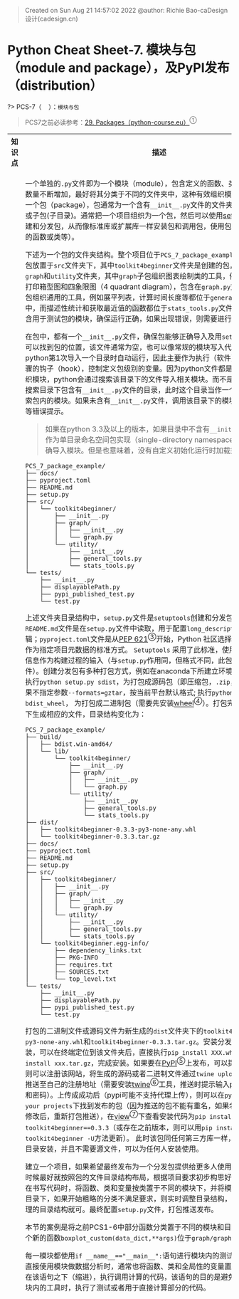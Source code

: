 > Created on Sun Aug 21 14:57:02 2022 @author: Richie Bao-caDesign设计(cadesign.cn)

<style>
  code {
    white-space : pre-wrap !important;
    word-break: break-word;
  }
</style>

# Python Cheat Sheet-7. 模块与包（module and package），及PyPI发布（distribution）


<span style = "color:Teal;background-color:;font-size:20.0pt"></span>

?> PCS-7（&nbsp;&nbsp;&nbsp;&nbsp;）：`模块与包`

> PCS7之前必读参考：[29. Packages（python-course.eu）](https://python-course.eu/python-tutorial/packages.php)<sup>①</sup>

<table style="width:100%">
<tr>
<th style="width:10%"> 知识点 </th>
<th style="width:30%"> 描述 </th>
<th style="width:30%"> 代码段 </th> 
<th style="width:20%"> 运算结果 </th>
<th style="width:10%"> 备注</th> 
</tr>

<tr>
<td> 


</td>
<td>


一个单独的`.py`文件即为一个模块（module），包含定义的函数、类或变量；当模块的数量不断增加，最好将其分类于不同的文件夹中，这种有效组织模块的方式就是创建一个包（package），包通常为一个含有`__init__.py`文件的文件夹，可以包含子模块或子包(子目录)。通常把一个项目组织为一个包，然后可以使用[setuptools](https://pypi.org/project/setuptools/)<sup>②</sup>工具创建和分发包，从而像标准库或扩展库一样安装包和调用包，使用包内的工具（即定义的函数或类等）。

下述为一个包的文件夹结构。整个项目位于`PCS_7_package_example`文件夹下，其中包放置于`src`文件夹下，其中`toolkit4beginner`文件夹是创建的包，包括两个子包`graph`和`utility`文件夹，其中`graph`子包组织图表绘制类的工具，例如自定义样式的打印箱型图和四象限图（4 quadrant diagram），包含在`graph.py`文件中；`utility`子包组织通用的工具，例如展平列表，计算时间长度等都位于`general_tools.py`文件中，而描述性统计和获取最近值的函数都位于`stats_tools.py`文件中。`test`文件夹包含用于测试包的模块，确保运行正确，如果出现错误，则需要进行调试。

在包中，都有一个`__init__.py`文件，确保包能够正确导入及用`setuptools`打包时，可以找到包的位置，该文件通常为空，也可以像常规的模块写入代码，代码会在python第1次导入一个目录时自动运行，因此主要作为执行（软件）包所需初始化步骤的钩子（hook），控制定义包级别的变量。因为python文件都是按目录（子包）组织模块，python会通过搜索该目录下的文件导入相关模块。而不是搜索所有目录，只搜索目录下包含有`__init__.py`文件的目录，此时这个目录当作一个包目录，进而搜索包内的模块。如果未含有`__init__.py`文件，调用该目录下的模块时会引发未找到等错误提示。

> 如果在python 3.3及以上的版本，如果目录中不含有`__init__.py`文件，也可以作为单目录命名空间包实现（single-directory namespace packages），正确导入模块。但是也意味着，没有自定义初始化运行时加载控制变量的代码。

```
PCS_7_package_example/
├── docs/
├── pyproject.toml
├── README.md
├── setup.py
├── src/
│   └── toolkit4beginner/
│       ├── __init__.py
│       ├── graph/
│       │   ├── __init__.py
│       │   └── graph.py
│       └── utility/
│           ├── __init__.py
│           ├── general_tools.py
│           └── stats_tools.py
└── tests/
    ├── __init__.py
    ├── displayablePath.py
    ├── pypi_published_test.py
    └── test.py
```

上述文件夹目录结构中，`setup.py`文件是`setuptools`创建和分发包的配置文件；`README.md`文件是在`setup.py`文件中读取，用于配置`long_description`参数，方便编辑；`pyproject.toml`文件是从[PEP 621](https://peps.python.org/pep-0621/)<sup>③</sup>开始，Python 社区选择 `pyproject.toml` 作为指定项目元数据的标准方式。 `Setuptools` 采用了此标准，使用此文件中包含的信息作为构建过程的输入（与`setup.py`作用同，但格式不同，此包中可以移除该文件）。创建分发包有多种打包方式，例如在anaconda下所建立环境的终端（terminal）执行`python setup.py sdist`，为打包成源码包（即压缩包，`.zip`，`.tar`，`.gz`等，如果不指定参数`--formats=gztar`，按当前平台默认格式; 执行`python setup.py bdist_wheel`， 为打包成二进制包（需要先安装[wheel](https://pypi.org/project/wheel/)<sup>④</sup>）。打包完成后，会在文件夹下生成相应的文件，目录结构变化为：

```
PCS_7_package_example/
├── build/
│   ├── bdist.win-amd64/
│   └── lib/
│       └── toolkit4beginner/
│           ├── __init__.py
│           ├── graph/
│           │   ├── __init__.py
│           │   └── graph.py
│           └── utility/
│               ├── __init__.py
│               ├── general_tools.py
│               └── stats_tools.py
├── dist/
│   ├── toolkit4beginner-0.3.3-py3-none-any.whl
│   └── toolkit4beginner-0.3.3.tar.gz
├── docs/
├── pyproject.toml
├── README.md
├── setup.py
├── src/
│   ├── toolkit4beginner/
│   │   ├── __init__.py
│   │   ├── graph/
│   │   │   ├── __init__.py
│   │   │   └── graph.py
│   │   └── utility/
│   │       ├── __init__.py
│   │       ├── general_tools.py
│   │       └── stats_tools.py
│   └── toolkit4beginner.egg-info/
│       ├── dependency_links.txt
│       ├── PKG-INFO
│       ├── requires.txt
│       ├── SOURCES.txt
│       └── top_level.txt
└── tests/
    ├── __init__.py
    ├── displayablePath.py
    ├── pypi_published_test.py
    └── test.py
```

打包的二进制文件或源码文件为新生成的`dist`文件夹下的`toolkit4beginner-0.3.3-py3-none-any.whl`和`toolkit4beginner-0.3.3.tar.gz`。安装分发包同一般库的安装，可以在终端定位到该文件夹后，直接执行`pip install XXX.whl`或源码包执行`pip install xxx.tar.gz`，完成安装。如果要在[PyPI](https://pypi.org/)<sup>⑤</sup>上发布，可以提供给更多人使用，则可以注册该网站，将生成的源码或者二进制文件通过`twine upload dist/...`方式推送至自己的注册地址（需要安装[twine](https://pypi.org/project/twine/)<sup>⑥</sup>工具，推送时提示输入pypi的注册用户名和密码）。上传成成功后（pypi可能不支持代理上传），则可以在`pypi`网站注册地址的`your projects`下找到发布的包（因为推送的包不能有重名，如果名字已存在，需要修改后，重新打包推送），在[view](https://pypi.org/project/toolkit4beginner/0.3.3/)<sup>⑦</sup>下查看安装代码为`pip install toolkit4beginner==0.3.3`（或存在之前版本，则可以用`pip install toolkit4beginner -U`方法更新）。 此时该包同任何第三方库一样，可以直接在终端根目录安装，并且不需要源文件，可以为任何人安装使用。

建立一个项目，如果希望最终发布为一个分发包提供给更多人使用，则在建立项目的时候最好就按照包的文件目录结构布局，根据项目要求初步构思好基本的分类，然后在书写代码时，将函数、类和变量按类置于不同的模块下，并将模块置于对应的分类目录下，如果开始粗略的分类不满足要求，则实时调整目录结构，只要保持一个包合理的目录结构就可。最终配置`setup.py`文件，打包推送发布。

本节的案例是将之前PCS1-6中部分函数分类置于不同的模块和目录下，并增加了一个新的函数`boxplot_custom(data_dict,**args)`位于`graph/graph.py`模块下。

每一模块都使用`if __name__=="__main__":`语句进行模块内的测试。如果构建包，在直接使用模块做数据分析时，通常也将函数、类和全局性的变量置于该语句之前，而在该语句之下（缩进），执行调用计算的代码，该语句的目的是避免其它模块调用该模块内的工具时，执行了测试或者用于直接计算部分的代码。
</td>
<td>



</td>
<td>



</td>
<td>
</td>
</tr>

<tr>
<td> 

</td>
<td>


* toolkit/setup.py

该配置文件不在交互式解释器中运行，需要在终端中定位到该文件目录后，执行`python setup.py sdist`或`python setup.py bdist_wheel`，完成打包。通常确定包名`name`之后，每次模块发生更新时，修改`version`参数后，重新打包上传至pypi。pypi会将包置于同一个项目下，其下包含每次包更新的版本。参数配置时主要包括两大部分，一部分是项目(版权、管理、版本)信息，例如name, version,license, author,author_email,description,long_description,long_description_content_type和url等；另一部分是打包要求、依赖和包位置等胚子信息，定位包所在目录的packages参数，对python版本有要求的python_requires参数，安装依赖库的 install_requires参数，是否包含额外文件的include_package_data参数等。更多参数可以查看[setuptools documentation](https://setuptools.pypa.io/en/latest/)<sup>⑧</sup>，其中包括[pyproject.toml](https://setuptools.pypa.io/en/latest/userguide/pyproject_config.html)<sup>⑨</sup>配置说明。


</td>
<td>


```python
# -*- coding: utf-8 -*-
"""
Created on Sun Aug 21 14:57:02 2022

@author: Richie Bao-caDesign设计(cadesign.cn)
"""
from setuptools import setup,find_packages,find_namespace_packages

with open("README.md", "r", encoding="utf-8") as fh:
    long_description = fh.read()

setup(name='toolkit4beginner', #应用名，即包名
    version='0.3.3', #版本号
    license="MIT", #版权声明，BSD,MIT
    author='Richie Bao-caDesign设计(cadesign.cn)', #作者名
    author_email='richiebao@outlook.com', #作者邮箱
    description='模块、包和分发文件目录组织结构说明', #描述
    long_description=long_description,
    long_description_content_type="text/markdown",
    url='https://richiebao.github.io/USDA_CH_final',  #项目主页 
    #----------------------------------------------------------------  
    package_dir={"": "src"},
    packages=find_packages(where='src'),#包括安装包内的python包；find_namespace_packages()，和find_packages() ['toolkit4beginner']
    python_requires='>=3.6', #pyton版本控制
    platforms='any',
    install_requires=['matplotlib','statistics','numpy'] #自动安装依赖包（库）
    # include_package_data=True, #如果配置有MANIFEST.in，包含数据文件或额外其它文，该参数配置为True，则一同打包
    )
```

</td>
<td>

</td>
<td>
</td>
</tr>


<tr>
<td> 

</td>
<td>

* toolkit4beginner/graph/graph.py

自定义样式图表打印模块。

</td>
<td>


```python
# -*- coding: utf-8 -*-
"""
Created on Sun Aug 21 15:08:21 2022

@author: Richie Bao-caDesign设计(cadesign.cn)
"""
def boxplot_custom(data_dict,**args):
    '''
    根据matplotlib库的箱型图打印方法，自定义箱型图可调整的打印样式。 

    Parameters
    ----------
    data_dict : dict(list,numerical)
        字典结构形式的数据，键为横坐分类数据，值为数值列表.
    **args : keyword arguments
        可调整的箱型图样式参数包括['figsize',  'fontsize',  'frameOn',  'xlabel',  'ylabel',  'labelsize',  'tick_length',  'tick_width',  'tick_color',  'tick_direction',  'notch',  'sym',  'whisker_linestyle',  'whisker_linewidth',  'median_linewidth',  'median_capstyle'].

    Returns
    -------
    paras : dict
        样式更新后的参数值.

    '''
    import matplotlib.pyplot as plt
    
    #计算值提取
    data_keys=list(data_dict.keys())
    data_values=list(data_dict.values())     
    
    #配置与更新参数
    paras={'figsize':(10,10),
           'fontsize':15,
           'frameOn':['top','right','bottom','left'],
           'xlabel':None,
           'ylabel':None,
           'labelsize':15,
           'tick_length':7,
           'tick_width':3,
           'tick_color':'b',
           'tick_direction':'in',
           'notch':0,
           'sym':'b+',
           'whisker_linestyle':None,
           'whisker_linewidth':None,
           'median_linewidth':None,
           'median_capstyle':'butt'}
    
    # print(paras)
    paras.update(args)
    # print(paras)
    
    #根据参数调整打印图表样式
    plt.rcParams.update({'font.size': paras['fontsize']})
    frameOff=set(['top','right','bottom','left'])-set(paras['frameOn'])
   
 
    #图表打印
    fig, ax=plt.subplots(figsize=paras['figsize'])
    ax.boxplot(data_values,
               notch=paras['notch'],
               sym=paras['sym'],
               whiskerprops=dict(linestyle=paras['whisker_linestyle'],linewidth=paras['whisker_linewidth']),
               medianprops={"linewidth": paras['median_linewidth'],"solid_capstyle": paras['median_capstyle']})
    
    ax.set_xticklabels(data_keys) #配置X轴刻度标签
    for f in frameOff:
        ax.spines[f].set_visible(False) #配置边框是否显示
    
    #配置X和Y轴标签
    ax.set_xlabel(paras['xlabel'])
    ax.set_ylabel(paras['ylabel'])
    
    #配置X和Y轴标签字体大小
    ax.xaxis.label.set_size(paras['labelsize'])
    ax.yaxis.label.set_size(paras['labelsize'])
    
    #配置轴刻度样式
    ax.tick_params(length=paras['tick_length'],
                   width=paras['tick_width'],
                   color=paras['tick_color'],
                   direction=paras['tick_direction'])

    plt.show()    
    return paras

#%%
def four_quadrant_diagram(data_dict,method='mean',**args):
    '''
    绘制四象限图。

    Parameters
    ----------
    data_dict : dict(list)
        字典格式数据，包括两组键值.其中键名将用作轴标签
    method : string, optional
        按照均值（mean）或中位数(median)方式划分四象限. The default is 'mean'.
    **args : keyword arguments
        可调整的图表样式参数包括：['figsize', 'fontsize', 'frameOn', 'crosshair_color', 'crosshair_linstyle', 'crosshair_linewidth', 'labelsize', 'tick_length', 'tick_width', 'tick_color', 'tick_direction', 'dot_color', 'dot_size', 'annotation_position_finetune', 'annotation_fontsize', 'annotation_lable', 'annotation_color'].

    Returns
    -------
    None.

    '''
    import matplotlib as mpl 
    import matplotlib.pyplot as plt
    from statistics import mean,median
    
    #解决中文乱字符的问题
    mpl.rcParams['font.sans-serif']=['SimHei']
    mpl.rcParams['font.serif']=['SimHei']  
    
    #计算值提取
    (key_x,x),(key_y,y)=data_dict.items()    

    #配置与更新参数
    paras={'figsize':(10,10),
           'fontsize':15,
           'frameOn':['top','right','bottom','left'],
           'crosshair_color':'red',
           'crosshair_linstyle':'--',
           'crosshair_linewidth':3,
           'labelsize':15,
           'tick_length':7,
           'tick_width':3,
           'tick_color':'b',
           'tick_direction':'in',
           'dot_color':'k',
           'dot_size':50,
           'annotation_position_finetune':0.5,
           'annotation_fontsize':10,
           'annotation_lable':None,
           'annotation_color':'gray',
           }  
    paras.update(args)
    
    #根据参数调整打印图表样式
    plt.rcParams.update({'font.size': paras['fontsize']})
    frameOff=set(['top','right','bottom','left'])-set(paras['frameOn'])    
    
    #图表打印
    fig, ax=plt.subplots(figsize=paras['figsize'])    
    ax.scatter(x,y,c=paras['dot_color'],s=paras['dot_size'])
    
    crosshair_color=paras['crosshair_color']
    crosshair_linestyle=paras['crosshair_linstyle']
    crosshair_linewidth=paras['crosshair_linewidth']
    if method=='mean':
        ax.axhline(y=mean(y), color=crosshair_color, linestyle=crosshair_linestyle, linewidth=crosshair_linewidth)           
        ax.axvline(x=mean(x), color=crosshair_color, linestyle=crosshair_linestyle, linewidth=crosshair_linewidth)     
    elif method=='median':
        plt.axhline(y=median(y), color=crosshair_color, linestyle=crosshair_linestyle, linewidth=crosshair_linewidth)           
        plt.axvline(x=median(x), color=crosshair_color, linestyle=crosshair_linestyle, linewidth=crosshair_linewidth)     

    for f in frameOff:
        ax.spines[f].set_visible(False) #配置边框是否显示  
        
    #标注点    
    if paras['annotation_lable']:
        annotations=paras['annotation_lable']
    else:
        annotations=list(range(len(x)))
        
    annotation_position_finetune=paras['annotation_position_finetune']
    for label,x,y in zip(annotations,x,y):
        ax.annotate(label,(x+annotation_position_finetune,y+annotation_position_finetune),
                    fontsize=paras['annotation_fontsize'],
                    color=paras['annotation_color'])
        
    #配置X和Y轴标签
    ax.set_xlabel(key_x)
    ax.set_ylabel(key_y)  

    #配置X和Y轴标签字体大小
    ax.xaxis.label.set_size(paras['labelsize'])
    ax.yaxis.label.set_size(paras['labelsize'])
    
    #配置轴刻度样式
    ax.tick_params(length=paras['tick_length'],
                   width=paras['tick_width'],
                   color=paras['tick_color'],
                   direction=paras['tick_direction'])      
    
    plt.tight_layout()
    plt.show() 

# four_quadrant_diagram(test_EC_scores,
#                       # method='median',
#                       figsize=(15,15),
#                       fontsize=23,
#                       frameOn=['bottom','left'],
#                       labelsize='30',
#                       dot_size=200,
#                       annotation_fontsize=30,
#                       annotation_lable=test_names,
#                       )      
#%%    

if __name__=="__main__":
    #模块内测试
    #A_测试-boxplot_custom(data_dict,**args)
    #%%
    test_score_lst_dic={'English': [90, 81, 73, 97, 85, 60, 74, 64, 72, 67, 87, 78, 85, 96, 77, 100, 92, 86], 
                        'Chinese': [71, 90, 79, 70, 67, 66, 60, 83, 57, 85, 93, 89, 78, 74, 65, 78, 53, 80], 
                        'history': [73, 61, 74, 47, 49, 87, 69, 65, 36, 7, 53, 100, 57, 45, 56, 34, 37, 70], 
                        'biology': [59, 73, 47, 38, 63, 56, 75, 53, 80, 50, 41, 62, 44, 26, 91, 35, 53, 68]}
    _=boxplot_custom(test_score_lst_dic,
                   figsize=(15,10),
                   fontsize=23,
                   frameOn=['bottom','left'],
                   xlabel='subject',
                   ylabel='score',
                   labelsize='30',
                   tick_color='r',
                   notch=1,
                   sym='rs',
                   whisker_linestyle='--',
                   whisker_linewidth=5,
                   median_linewidth=5
                  )
    #%%
    #B_测试-four_quadrant_diagram(data_dict,method='mean',**args)
    test_EC_scores={'English': [90, 81, 73, 97, 85, 60, 74, 64, 72, 67, 87, 78, 85, 96, 77, 100, 92, 86], 
                   'Chinese': [71, 90, 79, 70, 67, 66, 60, 83, 57, 85, 93, 89, 78, 74, 65, 78, 53, 80], }
    test_names=['Mason', 'Reece', 'A', 'B', 'C', 'D', 'E', 'F', 'G', 'H', 'I', 'J', 'K', 'L', 'M', 'N', 'O', 'P']
    four_quadrant_diagram(test_EC_scores,
                          # method='median',
                          figsize=(15,15),
                          fontsize=23,
                          frameOn=['bottom','left'],
                          labelsize='30',
                          dot_size=200,
                          annotation_fontsize=30,
                          annotation_lable=test_names,
                          )   
    #%%
```


</td>
<td>

<img src="./imgs/pcs_imgs/pcs_7_01.png" height='auto' width='auto' title="caDesign">

<img src="./imgs/pcs_imgs/pcs_7_02.png" height='auto' width='auto' title="caDesign">

</td>
<td>
</td>
</tr>


<tr>
<td> 

</td>
<td>

* toolkit4beginner/utility/general_tools.py

一般常用工具模块。

</td>
<td>


```python
# -*- coding: utf-8 -*-
"""
Created on Sun Aug 21 18:35:24 2022

@author: Richie Bao-caDesign设计(cadesign.cn)
"""
#展平嵌套列表，返回列表
flatten_lst=lambda lst: [m for n_lst in lst for m in flatten_lst(n_lst)] if type(lst) is list else [lst]

def flatten_lst_generator(lst):
    '''
    展平嵌套列表，返回迭代对象。

    Parameters
    ----------
    lst : list
        嵌套列表.

    Yields
    ------
    iterable object
        嵌套列表展平后的迭代对象.

    '''
    try: #使用语句try/except捕捉异常
        for n_lst  in lst: 
             for m in flatten_lst_generator(n_lst):
                yield m
               
    except:  
        yield lst

def infinite_generator():
    '''
    无穷整数生成器。

    Yields
    ------
    i : int
        整数值.

    '''
    i=0
    while True:
        i+=1
        yield i
        
def recursive_factorial(n):
    '''
    阶乘计算。

    Parameters
    ----------
    n : int
        阶乘计算的末尾值.

    Returns
    -------
    int
        阶乘计算结果.

    '''
    if n==1:
        return 1
    else:
        return n*recursive_factorial(n-1)

def start_time():
    '''
    获取当前时间

    Returns
    -------
    start_time : datetime
        返回当前时间.

    '''
    import datetime
    
    start_time=datetime.datetime.now()
    print("start time:",start_time)
    return start_time

def duration(start_time):
    '''
    配合start_time()使用。计算时间长度。

    Parameters
    ----------
    start_time : datetime
        用于计算时间长度的开会时间.

    Returns
    -------
    None.

    '''
    import datetime
    
    end_time=datetime.datetime.now()
    print("end time:",end_time)
    duration=(end_time-start_time).seconds/60
    print("Total time spend:%.2f minutes"%duration)            

if __name__=="__main__":
    #模块内测试
    #A_测试-flatten_lst
    #%%
    nested_lst=[['A','B',['C','D'],'E'],[6,[7,8,[9]]]]  
    print(flatten_lst(nested_lst))       
    #%%
    #B_测试-flatten_lst_generator(lst)
    fl=flatten_lst_generator(nested_lst)
    print(list(fl))
    #%%
    #C_测试-infinite_generator()
    inf=infinite_generator()
    print(next(inf))    
    print(next(inf)) 
    #%%
    #D_测试-recursive_factorial(n)
    print(recursive_factorial(6))
    #%%
    #E_测试-start_time();duration(start_time)
    s_t=start_time()
    for i in range(10**8):value=i
    duration(s_t)    
    #%%

```

</td>
<td>

    ['A', 'B', 'C', 'D', 'E', 6, 7, 8, 9]
    ['A', 'B', 'C', 'D', 'E', 6, 7, 8, 9]
    1
    2
    720
    start time: 2022-08-21 23:16:51.631636
    end time: 2022-08-21 23:17:04.243942
    Total time spend:0.20 minutes
 

</td>
<td>
</td>
</tr>


<tr>
<td> 

</td>
<td>

* toolkit4beginner/utility/stats_tools.py

统计类工具模块。


</td>
<td>


```python
# -*- coding: utf-8 -*-
"""
Created on Sun Aug 21 18:56:45 2022

@author: Richie Bao-caDesign设计(cadesign.cn)
"""

def descriptive_statistics(data,measure=None,decimals=2):
    '''
    计算给定数值列表的描述性统计值，包括数量、均值、标准差、方差、中位数、众数、最小值和最大值。
    
    
    Parameters
    ----------
    data : list(numerical)
        待统计的数值列表.
    measure : str, optional
        包括：'count', 'mean', 'std', 'variance', 'median', 'mode', 'min', 'max'. The default is None.
    decimals : int, optional
        小数位数. The default is 2.

    Returns
    -------
    dict
        如果不给定参数measure，则以字典形式返回所有值；否则返回给定measure对应值的表述字符串.

    '''
    import statistics
    
    d_s={
        'count':len(data), #样本数
        'mean':round(statistics.mean(data),decimals), #均值
        'std':round(statistics.stdev(data),decimals), #标准差
        'variance': round(statistics.variance(data),decimals), #方差 
        'median':statistics.median(data), #中位数
        'mode':statistics.mode(data), #众数
        'min':min(data), #最小值
        'max':max(data), #最大值        
        }
    
    if measure:
        return '{}={}'.format(measure,d_s[measure])
    else:
        return d_s
    
def value2values_comparison(x,lst):
    '''
    判断给定的一个值是否在一个列表中，如果在，则返回给定值；如果不在，则返回列表中与其差值绝对值最小的值。

    Parameters
    ----------
    x : numerical
        数值.
    lst : list(numerical)
        用于寻找给定值的参考列表.

    Returns
    -------
    numerical
        列表中最接近给定值的值.

    '''
    import numpy as np
    
    lst_mean=np.mean(lst)
    abs_difference_func=lambda value:abs(x)
    comparisonOF2values=lambda v1,v2:print('x is higher than the average %s of the list.'%lst_mean) if v1>v2 else print('x is lower than the average %s of the list.'%lst_mean)    
        
    if x in lst:
        print("%s in the given list."%x)
        comparisonOF2values(x,lst_mean)   
        return x
    else:
        print('%.3f is not in the list.'%x)
        closest_value=min(lst,key=abs_difference_func)
        print('the nearest value to %s is %s.'%(x,closest_value))
        print("_"*50)
        comparisonOF2values(closest_value,lst_mean)    
        return closest_value
    
    
if __name__=='__main__':  
    #%%
    #A_测试-descriptive_statistics(data,measure=None,decimals=2)
    ranmen_price_lst=[700,850,600,650,980,750,500,890,880,
                     700,890,720,680,650,790,670,680,900,
                     880,720,850,700,780,850,750,780,590,
                     650,580,750,800,550,750,700,600,800,
                     800,880,790,790,780,600,690,680,650,
                     890,930,650,777,700]
    d_s_1=descriptive_statistics(ranmen_price_lst)
    print(d_s_1)
    print('--'*30)
    d_s_2=descriptive_statistics(ranmen_price_lst,'std')
    print(d_s_2)
    d_s_3=descriptive_statistics(ranmen_price_lst,measure='mean',decimals=1)
    print(d_s_3)
    #%%
    #B_测试-value2values_comparison(x,lst)
    ranmen_price_lst=[700,850,600,650,980,750,500,890,880,700,890,720,680,650,790,670,680,900,880,720,850,700,780,850,750,
     80,590,650,580,750,800,550,750,700,600,800,800,880,790,790,780,600,690,680,650,890,930,650,777,700]
    price_x=200.68    
    price_x_closestValue=value2values_comparison(price_x,ranmen_price_lst)    
    print(price_x_closestValue)
    #%%

```

</td>
<td>

    {'count': 50, 'mean': 743.34, 'std': 108.26, 'variance': 11720.64, 'median': 750.0, 'mode': 700, 'min': 500, 'max': 980}
    ------------------------------------------------------------
    std=108.26
    mean=743.3
    200.680 is not in the list.
    the nearest value to 200.68 is 700.
    __________________________________________________
    x is lower than the average 729.34 of the list.
    700
    


</td>
<td>
</td>
</tr>

<tr>
<td> 

</td>
<td>

* toolkit4beginner/test/test.py

如果打包推送至`PyPI`上发布，并通过`pip install toolkit4beginner==0.3.3`或`pip install toolkit4beginner -U`安装，则可以使用该包的工具。首先是通过一行调入语句`import toolkit4beginner`简单的测试，是否包已经正确安装，如果没有提示错误，则已正确安装并调入，否则需要确认之前大安装步骤是否正确，或者源码和打包的整个流程中是否有疏漏，从新安装或者调试后重新打包，以新版本（配置`version`参数）发布后再安装或更新包。


</td>
<td>

```python
import toolkit4beginner
```

</td>
<td>



</td>
<td>
</td>
</tr>


<tr>
<td> 

</td>
<td>

下述测试代码是对具体模块的测试。在模块调入方式上，选择了不同的调入方式，包括`from toolkit4beginner.graph import graph`，从子包（子目录）中调入一个模块；`from toolkit4beginner.utility.general_tools import flatten_lst`，从子包的模块中调入一个方法（函数）；`from toolkit4beginner.utility.stats_tools import *`，一次性调入一个模块中的所有方法。也可以使用`import toolkit4beginner as t4b`，或者`from toolkit4beginner.utility.general_tools import flatten_lst as FL`等方式为调入的对象重新命名，这尤其适合于有同名的文件或方法，避免同名冲突。


</td>
<td>


```python
# -*- coding: utf-8 -*-
"""
Created on Sun Aug 21 15:23:51 2022

@author: Richie Bao-caDesign设计(cadesign.cn)
"""
#测试
#%%
from toolkit4beginner.graph import graph

test_score_lst_dic={'English': [90, 81, 73, 97, 85, 60, 74, 64, 72, 67, 87, 78, 85, 96, 77, 100, 92, 86], 
                    'Chinese': [71, 90, 79, 70, 67, 66, 60, 83, 57, 85, 93, 89, 78, 74, 65, 78, 53, 80], 
                    'history': [73, 61, 74, 47, 49, 87, 69, 65, 36, 7, 53, 100, 57, 45, 56, 34, 37, 70], 
                    'biology': [59, 73, 47, 38, 63, 56, 75, 53, 80, 50, 41, 62, 44, 26, 91, 35, 53, 68]}
_=graph.boxplot_custom(test_score_lst_dic,
               figsize=(15,10),
               fontsize=23,
               frameOn=['bottom','left'],
               xlabel='subject',
               ylabel='score',
               labelsize='30',
               tick_color='r',
               notch=1,
               sym='rs',
               whisker_linestyle='--',
               whisker_linewidth=5,
               median_linewidth=5
              )
#%%
test_EC_scores={'English': [90, 81, 73, 97, 85, 60, 74, 64, 72, 67, 87, 78, 85, 96, 77, 100, 92, 86], 
               'Chinese': [71, 90, 79, 70, 67, 66, 60, 83, 57, 85, 93, 89, 78, 74, 65, 78, 53, 80], }
test_names=['Mason', 'Reece', 'A', 'B', 'C', 'D', 'E', 'F', 'G', 'H', 'I', 'J', 'K', 'L', 'M', 'N', 'O', 'P']
graph.four_quadrant_diagram(test_EC_scores,
                      # method='median',
                      figsize=(15,15),
                      fontsize=23,
                      frameOn=['bottom','left'],
                      labelsize='30',
                      dot_size=200,
                      annotation_fontsize=30,
                      annotation_lable=test_names,
                      ) 
#%%
from toolkit4beginner.utility.general_tools import flatten_lst

nested_lst=[['A','B',['C','D'],'E'],[6,[7,8,[9]]]]  
print(flatten_lst(nested_lst))  
#%%
from toolkit4beginner.utility.stats_tools import *

ranmen_price_lst=[700,850,600,650,980,750,500,890,880,700,890,720,680,650,790,670,680,900,880,720,850,700,780,850,750,
 80,590,650,580,750,800,550,750,700,600,800,800,880,790,790,780,600,690,680,650,890,930,650,777,700]
price_x=200.68    
price_x_closestValue=value2values_comparison(price_x,ranmen_price_lst)    
print(price_x_closestValue)
#------------------------------------------------------------------------------
ranmen_price_lst=[700,850,600,650,980,750,500,890,880,
                 700,890,720,680,650,790,670,680,900,
                 880,720,850,700,780,850,750,780,590,
                 650,580,750,800,550,750,700,600,800,
                 800,880,790,790,780,600,690,680,650,
                 890,930,650,777,700]
d_s_1=descriptive_statistics(ranmen_price_lst)
print(d_s_1)
print('--'*30)
d_s_2=descriptive_statistics(ranmen_price_lst,'std')
print(d_s_2)
d_s_3=descriptive_statistics(ranmen_price_lst,measure='mean',decimals=1)
print(d_s_3)
#%%
```

</td>
<td>

<img src="./imgs/pcs_imgs/pcs_7_03.png" height='auto' width='auto' title="caDesign">

<img src="./imgs/pcs_imgs/pcs_7_04.png" height='auto' width='auto' title="caDesign">

    ['A', 'B', 'C', 'D', 'E', 6, 7, 8, 9]
    200.680 is not in the list.
    the nearest value to 200.68 is 700.
    __________________________________________________
    x is lower than the average 729.34 of the list.
    700
    {'count': 50, 'mean': 743.34, 'std': 108.26, 'variance': 11720.64, 'median': 750.0, 'mode': 700, 'min': 500, 'max': 980}
    ------------------------------------------------------------
    std=108.26
    mean=743.3


</td>
<td>
</td>
</tr>




</table>

---

注释（Notes）：

① 29. Packages（python-course.eu），（<https://python-course.eu/python-tutorial/packages.php>）。

② setuptools，（<https://pypi.org/project/setuptools/>）。

③ PEP 621 – Storing project metadata in pyproject.toml，（<https://peps.python.org/pep-0621/>）。

④ wheel，（<https://pypi.org/project/wheel/>）。

⑤ PyPI.Find, install and publish Python packages with the Python Package Index，（<https://pypi.org/>）。

⑥ twine，用于在 PyPI 上发布 Python 包的实用程序（<https://pypi.org/project/twine/>）。

⑦ toolkit4beginner，（<https://pypi.org/project/toolkit4beginner/0.3.3/>）。

⑧ setuptools documentation，（<https://setuptools.pypa.io/en/latest/>）。

⑨ Configuring setuptools using pyproject.toml files，（<https://setuptools.pypa.io/en/latest/userguide/pyproject_config.html>）。


<a href="./ipynb/PCS_7_模块与包_module_package.ipynb" >PC7-ipynb download</a>
